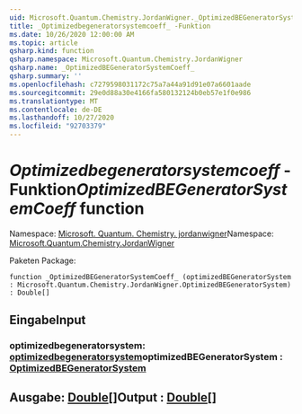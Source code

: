 ```yaml
---
uid: Microsoft.Quantum.Chemistry.JordanWigner._OptimizedBEGeneratorSystemCoeff_
title: _Optimizedbegeneratorsystemcoeff_ -Funktion
ms.date: 10/26/2020 12:00:00 AM
ms.topic: article
qsharp.kind: function
qsharp.namespace: Microsoft.Quantum.Chemistry.JordanWigner
qsharp.name: _OptimizedBEGeneratorSystemCoeff_
qsharp.summary: ''
ms.openlocfilehash: c7279598031172c75a7a44a91d91e07a6601aade
ms.sourcegitcommit: 29e0d88a30e4166fa580132124b0eb57e1f0e986
ms.translationtype: MT
ms.contentlocale: de-DE
ms.lasthandoff: 10/27/2020
ms.locfileid: "92703379"
---
```

# <a name="_optimizedbegeneratorsystemcoeff_-function"></a><span data-ttu-id="00d13-102">_Optimizedbegeneratorsystemcoeff_ -Funktion</span><span class="sxs-lookup"><span data-stu-id="00d13-102">_OptimizedBEGeneratorSystemCoeff_ function</span></span>

<span data-ttu-id="00d13-103">Namespace: [Microsoft. Quantum. Chemistry. jordanwigner](xref:Microsoft.Quantum.Chemistry.JordanWigner)</span><span class="sxs-lookup"><span data-stu-id="00d13-103">Namespace: [Microsoft.Quantum.Chemistry.JordanWigner](xref:Microsoft.Quantum.Chemistry.JordanWigner)</span></span>

<span data-ttu-id="00d13-104">Paketen [](https://nuget.org/packages/)</span><span class="sxs-lookup"><span data-stu-id="00d13-104">Package: [](https://nuget.org/packages/)</span></span>




```qsharp
function _OptimizedBEGeneratorSystemCoeff_ (optimizedBEGeneratorSystem : Microsoft.Quantum.Chemistry.JordanWigner.OptimizedBEGeneratorSystem) : Double[]
```


## <a name="input"></a><span data-ttu-id="00d13-105">Eingabe</span><span class="sxs-lookup"><span data-stu-id="00d13-105">Input</span></span>

### <a name="optimizedbegeneratorsystem--optimizedbegeneratorsystem"></a><span data-ttu-id="00d13-106">optimizedbegeneratorsystem: [optimizedbegeneratorsystem](xref:Microsoft.Quantum.Chemistry.JordanWigner.OptimizedBEGeneratorSystem)</span><span class="sxs-lookup"><span data-stu-id="00d13-106">optimizedBEGeneratorSystem : [OptimizedBEGeneratorSystem](xref:Microsoft.Quantum.Chemistry.JordanWigner.OptimizedBEGeneratorSystem)</span></span>





## <a name="output--double"></a><span data-ttu-id="00d13-107">Ausgabe: [Double](xref:microsoft.quantum.lang-ref.double)[]</span><span class="sxs-lookup"><span data-stu-id="00d13-107">Output : [Double](xref:microsoft.quantum.lang-ref.double)[]</span></span>


